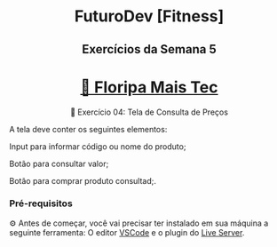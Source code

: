 <h1 align="center"> FuturoDev [Fitness] </h1>

<h2 align="center"> Exercícios da Semana 5</h2>

<h1 align="center">
    <a href="https://floripamaistec.pmf.sc.gov.br/">🔗 Floripa Mais Tec</a>
</h1>
<p align="center">🚀 Exercício 04: Tela de Consulta de Preços</p>

<p>A tela deve conter os seguintes elementos:

Input para informar código ou nome do produto;

Botão para consultar valor;

Botão para comprar produto consultad;.</p>



### Pré-requisitos

⚙ Antes de começar, você vai precisar ter instalado em sua máquina a seguinte ferramenta:
O editor [VSCode](https://code.visualstudio.com/) e o plugin do [Live Server](https://marketplace.visualstudio.com/items?itemName=ritwickdey.LiveServer). 
